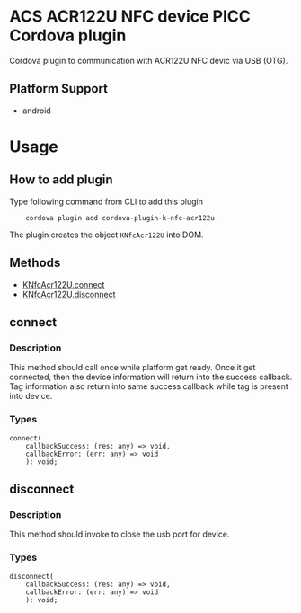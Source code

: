 # ACS ACR122U NFC device PICC Cordova plugin
Cordova plugin to communication with ACR122U NFC devic via USB (OTG).

## Platform Support
* android

# Usage

## How to add plugin
Type following command from CLI to add this plugin

```
    cordova plugin add cordova-plugin-k-nfc-acr122u
```

The plugin creates the object `KNfcAcr122U` into DOM.

## Methods

- [KNfcAcr122U.connect](#connect)
- [KNfcAcr122U.disconnect](#disconnect)


## connect

### Description

This method should call once while platform get ready. Once it get connected, then the device information will return into the success callback. Tag information also return into same success callback while tag is present into device.

### Types

```
connect(
    callbackSuccess: (res: any) => void, 
    callbackError: (err: any) => void
    ): void;
```

## disconnect

### Description

This method should invoke to close the usb port for device.

### Types

```
disconnect(
    callbackSuccess: (res: any) => void,
    callbackError: (err: any) => void
    ): void;
```